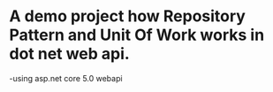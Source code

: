 # A demo project how **Repository Pattern** and **Unit Of Work** works in dot net web api.

-using asp.net core 5.0 webapi
